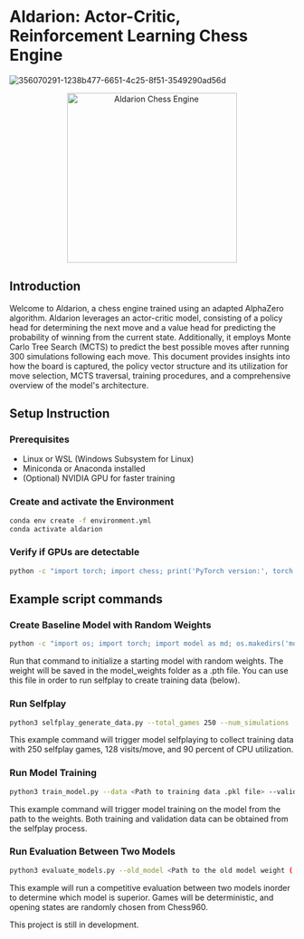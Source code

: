 # Aldarion: Actor-Critic, Reinforcement Learning Chess Engine



![356070291-1238b477-6651-4c25-8f51-3549290ad56d](https://github.com/user-attachments/assets/6671c63b-5918-45d1-ad18-237862938fb6)


<p align="center">
  <img src="https://github.com/Tomasdfgh/Aldarion-A2C-Chess-Engine/assets/86145397/44381ed4-ac65-4c96-8513-901336e4223c" alt="Aldarion Chess Engine" width="300">
</p>

## Introduction

Welcome to Aldarion, a chess engine trained using an adapted AlphaZero algorithm. Aldarion leverages an actor-critic model, consisting of a policy head for determining the next move and a value head for predicting the probability of winning from the current state. Additionally, it employs Monte Carlo Tree Search (MCTS) to predict the best possible moves after running 300 simulations following each move. This document provides insights into how the board is captured, the policy vector structure and its utilization for move selection, MCTS traversal, training procedures, and a comprehensive overview of the model's architecture.

## Setup Instruction

### Prerequisites
- Linux or WSL (Windows Subsystem for Linux)
- Miniconda or Anaconda installed
- (Optional) NVIDIA GPU for faster training

### Create and activate the Environment
```bash
conda env create -f environment.yml
conda activate aldarion
```

### Verify if GPUs are detectable
```bash
python -c "import torch; import chess; print('PyTorch version:', torch.__version__); print('CUDA available:', torch.cuda.is_available())"
```

## Example script commands

### Create Baseline Model with Random Weights

```bash
python -c "import os; import torch; import model as md; os.makedirs('model_weights', exist_ok=True); torch.save(md.ChessNet().state_dict(), 'model_weights/model_weights.pth'); print('Random weights saved to model_weights/model_weights.pth')"
```
Run that command to initialize a starting model with random weights. The weight will be saved in the model_weights folder as a .pth file. You can use this file in order to run selfplay to create training data (below).

### Run Selfplay

```bash
python3 selfplay_generate_data.py --total_games 250 --num_simulations  128 --cpu_utilization 0.9 --model_path <Path to the model weight (.pth) file>
```

This example command will trigger model selfplaying to collect training data with 250 selfplay games, 128 visits/move, and 90 percent of CPU utilization.

### Run Model Training

```bash
python3 train_model.py --data <Path to training data .pkl file> --validation_data <Path to Validation data .pkl file> --model_path <Path to the model weight (.pth) file> --epochs 5 --lr 0.0001 --batch_size 32
```

This example command will trigger model training on the model from the path to the weights. Both training and validation data can be obtained from the selfplay process.

### Run Evaluation Between Two Models

```bash
python3 evaluate_models.py --old_model <Path to the old model weight (.pth) file> --new_model <Path to the new model weight (.pth) file> --num_games 5 --num_simulations 5 --cpu_utilization 0.9
```

This example will run a competitive evaluation between two models inorder to determine which model is superior. Games will be deterministic, and opening states are randomly chosen from Chess960.

This project is still in development.
